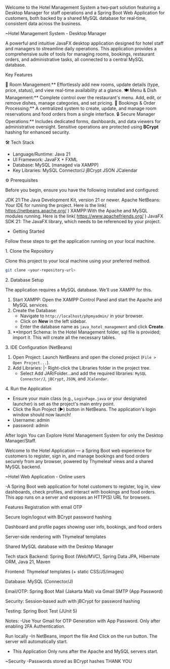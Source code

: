Welcome to the Hotel Management System a two‑part solution featuring a Desktop Manager for staff operations and a Spring Boot Web Application for customers, both backed by a shared MySQL database for real‑time, consistent data across the business.

~Hotel Management System - Desktop Manager

A powerful and intuitive JavaFX desktop application designed for hotel staff and managers to streamline daily operations. This application provides a comprehensive suite of tools for managing rooms, bookings, restaurant orders, and administrative tasks, all connected to a central MySQL database.



 Key Features

  🏨 Room Management:** Effortlessly add new rooms, update details (type, price, status), and view real-time availability at a glance.
  🍽️ Menu & Dish Management:** Complete control over the restaurant's menu. Add, edit, or remove dishes, manage categories, and set pricing.
  🧾 Bookings & Order Processing:** A centralized system to create, update, and manage room reservations and food orders from a single interface.
  🔒 Secure Manager Operations:** Includes dedicated forms, dashboards, and data viewers for administrative oversight. Sensitive operations are protected using **BCrypt** hashing for enhanced security.

🛠️ Tech Stack

  - Language/Runtime: Java 21
  - UI Framework: JavaFX + FXML
 - Database: MySQL (managed via XAMPP)
  - Key Libraries:
       MySQL Connector/J
       jBCrypt
       JSON
       JCalendar



 ⚙️ Prerequisites

Before you begin, ensure you have the following installed and configured:

  JDK 21:The Java Development Kit, version 21 or newer.
  Apache NetBeans: Your IDE for running the project. Here is the link( https://netbeans.apache.org/ )
  XAMPP:With the Apache and MySQL modules running. Here is the link( https://www.apachefriends.org/ )
  JavaFX SDK 21: The JavaFX library, which needs to be referenced by your project.


- Getting Started

Follow these steps to get the application running on your local machine.

1\. Clone the Repository

Clone this project to your local machine using your preferred method.

```bash
git clone <your-repository-url>
```

 2\. Database Setup

The application requires a MySQL database. We'll use XAMPP for this.

1.  Start XAMPP: Open the XAMPP Control Panel and start the Apache and MySQL services.
2.  Create the Database:
      * Navigate to `http://localhost/phpmyadmin/` in your browser.
      * Click on **New** in the left sidebar.
      * Enter the database name as `java_hotel_management` and click **Create**.
3.  **Import Schema: In the Hotel Management folder, sql file is provided; import it. This will create all the necessary tables.

 3\. IDE Configuration (NetBeans)

1.  Open Project: Launch NetBeans and open the cloned project (`File > Open Project...`).
2.  Add Libraries:
      |- Right-click the Libraries folder in the project tree.
      - Select Add JAR/Folder...and add the required libraries: `MySQL Connector/J`, `jBCrypt`, `JSON`, and `JCalendar`.



 4\. Run the Application

  - Ensure your main class (e.g., `LoginPage.java` or your designated launcher) is set as the project's main entry point.
  - Click the Run Project (▶️) button in NetBeans. The application's login window should now launch\!
  - Username: admin
  - password: admin
  
After login You can Explore Hotel Management System for only the Desktop Manager/Staff.



Welcome to the Hotel Application — a Spring Boot web experience for customers to register, sign in, and manage bookings and food orders securely from any browser, powered by Thymeleaf views and a shared MySQL backend.

~Hotel Web Application - Online users

-A Spring Boot web application for hotel customers to register, log in, view dashboards, check profiles, and interact with bookings and food orders. This app         runs on a server and exposes an HTTP(S) URL for browsers.

Features
Registration with email OTP 

Secure login/logout with BCrypt password hashing

Dashboard and profile pages showing user info, bookings, and food orders

Server‑side rendering with Thymeleaf templates

Shared MySQL database with the Desktop Manager

Tech stack
Backend: Spring Boot (Web/MVC), Spring Data JPA, Hibernate ORM, Java 21, Maven

Frontend: Thymeleaf templates (+ static CSS/JS/images)

Database: MySQL (Connector/J)

Email/OTP: Spring Boot Mail (Jakarta Mail) via Gmail SMTP (App Password)

Security: Session‑based auth with jBCrypt for password hashing

Testing: Spring Boot Test (JUnit 5)

Notes:
-Use Your Gmail for OTP Generation with App Password. Only after enabling 2FA Authentication.

Run locally
-In NetBeans, import the file And Click on the run button. The server will automatically start.
- This Application Only runs after the Apache and MySQL servers start.

~Security
  -Passwords stored as BCrypt hashes
                                                                                                THANK YOU
